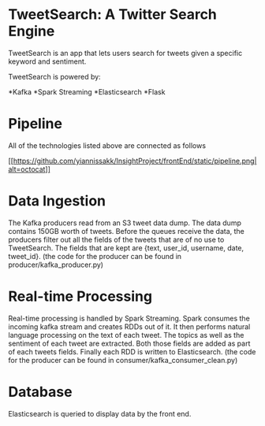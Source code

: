 # TweetSearch: A Twitter Search Engine

TweetSearch is an app that lets users search for tweets given a specific keyword and sentiment.

TweetSearch is powered by:

*Kafka
*Spark Streaming
*Elasticsearch
*Flask

# Pipeline

All of the technologies listed above are connected as follows

[[https://github.com/yiannissakk/InsightProject/frontEnd/static/pipeline.png|alt=octocat]]

# Data Ingestion

The Kafka producers read from an S3 tweet data dump. The data dump contains 150GB worth of tweets. Before the queues receive the data, the producers filter out all the fields of the tweets that are of no use to TweetSearch. The fields that are kept are {text, user_id, username, date, tweet_id}. (the code for the producer can be found in producer/kafka_producer.py)

# Real-time Processing

Real-time processing is handled by Spark Streaming. Spark consumes the incoming kafka stream and creates RDDs out of it. It then performs natural language processing on the text of each tweet. The topics as well as the sentiment of each tweet are extracted. Both those fields are added as part of each tweets fields. Finally each RDD is written to Elasticsearch. (the code for the producer can be found in consumer/kafka_consumer_clean.py)

# Database

Elasticsearch is queried to display data by the front end. 
